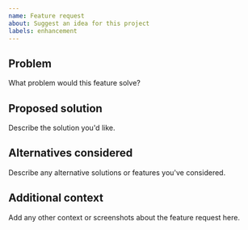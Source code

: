 ```yaml
---
name: Feature request
about: Suggest an idea for this project
labels: enhancement
---
```


## Problem
What problem would this feature solve?

## Proposed solution
Describe the solution you'd like.

## Alternatives considered
Describe any alternative solutions or features you've considered.

## Additional context
Add any other context or screenshots about the feature request here.
